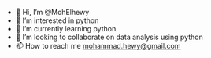 - 👋 Hi, I’m @MohElhewy
- 👀 I’m interested in python
- 🌱 I’m currently learning python
- 💞️ I’m looking to collaborate on data analysis using python
- 📫 How to reach me mohammad.hewy@gmail.com

<!---
MohElhewy/MohElhewy is a ✨ special ✨ repository because its `README.md` (this file) appears on your GitHub profile.
You can click the Preview link to take a look at your changes.
--->
